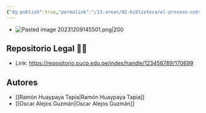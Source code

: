```yaml
---
{"dg-publish":true,"permalink":"/11-areas/02-biblioteca/el-proceso-contencioso-administrativo/","noteIcon":""}
---
```


- ![Pasted image 20231209145501.png|200](/img/user/11%20%C3%81reas%20%E2%9A%99/02%20Biblioteca/%F0%9F%92%BE%20Adjuntos/Pasted%20image%2020231209145501.png)
## Repositorio Legal 🤸‍♂️
- Link: https://repositorio.pucp.edu.pe/index/handle/123456789/170699
## Autores
- [[Ramón Huaypaya Tapia\|Ramón Huaypaya Tapia]]
- [[Oscar Alejos Guzmán\|Oscar Alejos Guzmán]]